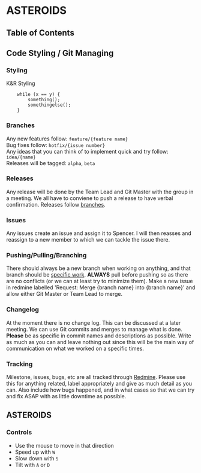 # ASTEROIDS
## Table of Contents

## Code Styling / Git Managing
### Styilng
K&R Styling
```
    while (x == y) {
        something();
        somethingelse();
    }
```
### Branches
Any new features follow: `feature/{feature name}`  
Bug fixes follow: `hotfix/{issue number}`  
Any ideas that you can think of to implement quick and try follow: `idea/{name}`  
Releases will be tagged: `alpha`, `beta`
### Releases
Any release will be done by the Team Lead and Git Master with the group in a meeting. We all have to conviene to push a release to have verbal confirmation.
Releases follow [branches](#branches).
### Issues
Any issues create an issue and assign it to Spencer. I will then reasses and reassign to a new member to which we can tackle the issue there.
### Pushing/Pulling/Branching
There should always be a new branch when working on anything, and that branch should be [specific work](#branches). **ALWAYS** pull before pushing so as there are no conflicts (or we can at least try to minimize them).
Make a new issue in redmine labelled 'Request: Merge {branch name} into {branch name}' and allow either Git Master or Team Lead to merge.
### Changelog
At the moment there is no change log. This can be discussed at a later meeting. We can use Git commits and merges to manage what is done.  
**Please** be as specific in commit names and descriptions as possible. Write as much as you can and leave nothing out since this will be the main way of communication on what we worked on a specific times.
### Tracking
Milestone, issues, bugs, etc are all tracked through [Redmine](http://btechgmaes.bcit.ca/redmine). Please use this for anything related, label appropriately and give as much detail as you can. Also include how bugs happened, and in what cases so that we can try and fix ASAP with as little downtime as possible.
## ASTEROIDS
### Controls
- Use the mouse to move in that direction
- Speed up with `W`
- Slow down with `S`
- Tilt with `A` or `D`
